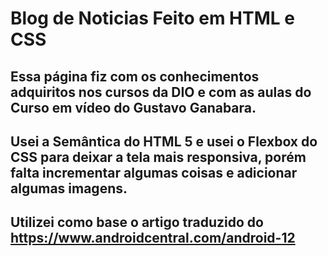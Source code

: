 # Blog de Noticias Feito em HTML e CSS
## Essa página fiz com os conhecimentos adquiritos nos cursos da DIO e com as aulas do Curso em vídeo do Gustavo Ganabara.
## Usei a Semântica do HTML 5 e usei o Flexbox do CSS para deixar a tela mais responsiva, porém falta incrementar algumas coisas e adicionar algumas imagens.
## Utilizei como base o artigo traduzido do https://www.androidcentral.com/android-12 